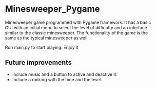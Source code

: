 # Minesweeper_Pygame

Minesweeper game programmed with Pygame framework. It has a basic GUI with an initial menu to select the level of difficulty and an interface similar to the classic minesweeper. The functionality of the game is the same as the typical minesweeper as well.

Run main.py to start playing. Enjoy it

## Future improvements

* Include music and a button to active and deactive it.
* Include a ranking with the time and the level.
